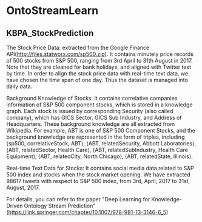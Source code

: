 # OntoStreamLearn
## KBPA_StockPrediction

The Stock Price Data: extracted from the Google Finance API(http://files.statworx.com/sp500.zip).
It contains minutely price records of 500 stocks from S&P 500, ranging from 3rd April to 31th August in 2017. Note that they are cleaned for bank holidays, and aligned with Twitter text by time. In order to align the stock price data with real-time text data, we have chosen the time span of one day. Thus the dataset is managed into daily data.

Background Knowledge of Stocks: It contains correlative companies information of S&P 500 component stocks, which is stored in a knowledge graph. 
Each stock is issued by corresponding Security (also called company), which has GICS Sector, GICS Sub Industry, and Address of Headquarters. 
These background knowledge are all extracted from Wikipedia. 
For example, ABT is one of S&P 500 Component Stocks, and the background knowledge are represented in the form of triples, including ⟨sp500, correlativeStock, ABT⟩, ⟨ABT, relatedSecurity, Abbott Laboratories⟩, ⟨ABT, relatedSector, Health Care⟩, ⟨ABT, relatedSubIndustry, Health Care Equipment⟩, ⟨ABT, relatedCity, North Chicago⟩, ⟨ABT, relatedState, Illinois⟩.

Real-time Text Data for Stocks: It contains social media data related to S&P 500 index and stocks when the stock market opening. 
We have extracted 98617 tweets with respect to S&P 500 index, from 3rd, April, 2017 to 31st, August, 2017. 

For details, you can refer to the paper "Deep Learning for Knowledge-Driven Ontology Stream Prediction" (https://link.springer.com/chapter/10.1007/978-981-13-3146-6_5)

